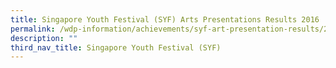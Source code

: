 ```yaml
---
title: Singapore Youth Festival (SYF) Arts Presentations Results 2016
permalink: /wdp-information/achievements/syf-art-presentation-results/2016/
description: ""
third_nav_title: Singapore Youth Festival (SYF)
---
```


